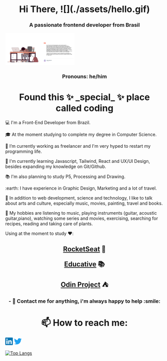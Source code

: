 <h1 align="center">
Hi There, ![](./assets/hello.gif)
</h1>

<h3 align="center">
A passionate frontend developer from Brasil
</h3>

<a align="center">
  <img alt="Working" title="Desk" src="./assets/frame1.png" width="220px">
</img>
</a>

<h3 align="center">Pronouns: he/him</h3>



<h1 align="center">
Found this ✨ _special_ ✨ place called coding 
</h1


💻 I'm a Front-End Developer from Brazil.

🎓 At the moment studying to complete my degree in Computer Science.

🔭 I’m currently working as freelancer and I'm very hyped to restart my programming life.

📖 I'm currently learning Javascript, Tailwind, React and UX/UI Design, besides expanding my knowledge on Git/Github.

📚 I'm also planning to study P5, Processing and Drawing.

:earth: I have experience in Graphic Design, Marketing and a lot of travel.

💬 In addition to web development, science and technology, I like to talk about arts and culture, especially music, movies, painting, travel and books.

🎉 My hobbies are listening to music, playing instruments (guitar, acoustic guitar,piano), watching some series and movies, exercising, searching for recipes, reading and taking care of plants.

Using at the moment to study :heart::
<h2 align="center">

[RocketSeat](https://www.rocketseat.com.br) :rocket:

[Educative](https://educative.com) :books: 

[Odin Project](https://theodinproject.com) :tent:
</h2>
<h3 align="center">
- 💬 Contact me for anything, i'm always happy to help    :smile:
</h3>
<h1 align="center">
                    📫 How to reach me: 
</h1>




<span align="center">
<img alt="" src="assets/linkedin.svg" width="24x" height="24px"></img>
<img alt="" src="assets/twitter.svg" width="24px" height="24px"/></img>
</span>




[![Top Langs](https://github-readme-stats.vercel.app/api/top-langs/?username=fpedruski&layout=compact)](https://github.com/anuraghazra/github-readme-stats)


